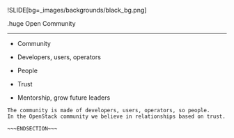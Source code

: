 !SLIDE[bg=_images/backgrounds/black_bg.png]

.huge <span class="white">Open</span> <span class="teal">Community</span>
<hr>
<span class="white">

* Community
&nbsp;

* Developers, users, operators
* People
* Trust
* Mentorship, grow future leaders

</span>


~~~SECTION:notes~~~
The community is made of developers, users, operators, so people.
In the OpenStack community we believe in relationships based on trust.

~~~ENDSECTION~~~
